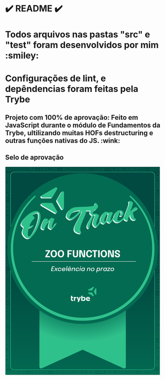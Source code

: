 # :heavy_check_mark: README :heavy_check_mark:

<div>
  <h1> Todos arquivos nas pastas "src" e "test" foram desenvolvidos por mim :smiley: </h1>
  <h1> Configurações de lint, e depêndencias foram feitas pela Trybe </h1>

  <h2> Projeto com 100% de aprovação: Feito em JavaScript durante o módulo de Fundamentos da Trybe, ultilizando muitas HOFs
  destructuring e outras funções nativas do JS. :wink: </h2>
</div>

<div>
  <h2>Selo de aprovação</h2>
  <img src="./images/selo-zoo-functions.png" width="500px">
</div>
